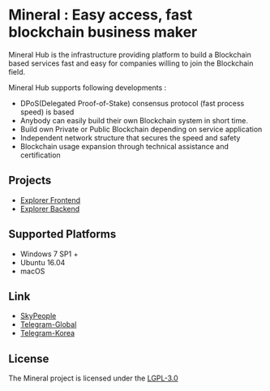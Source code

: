 # Mineral : Easy access, fast blockchain business maker

Mineral Hub is the infrastructure providing platform to build a Blockchain based services fast and easy for companies willing to join the Blockchain field. 

Mineral Hub supports following developments : 
* DPoS(Delegated Proof-of-Stake) consensus protocol (fast process speed) is based
* Anybody can easily build their own Blockchain system in short time.
* Build own Private or Public Blockchain depending on service application
* Independent network structure that secures the speed and safety 
* Blockchain usage expansion through technical assistance and certification


Projects
------
* [Explorer Frontend](https://github.com/mineral-project/mineral-frontend)
* [Explorer Backend](https://github.com/mineral-project/mineral-explorer)

Supported Platforms
------
* Windows 7 SP1 +
* Ubuntu 16.04
* macOS

Link
------
* [SkyPeople](http://skypeople.co.kr/)
* [Telegram-Global](https://t.me/MineralHubGLOBAL)
* [Telegram-Korea](https://t.me/MineralHubKOR)

License
------
The Mineral project is licensed under the [LGPL-3.0](LICENSE)

